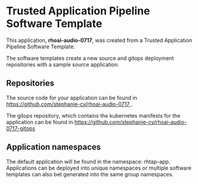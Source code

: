 # Trusted Application Pipeline Software Template

This application, **rhoai-audio-0717**, was created from a Trusted Application Pipeline Software Template.

The software templates create a new source and gitops deployment repositories with a sample source application. 

## Repositories

The source code for your application can be found in [https://github.com/stephanie-cy/rhoai-audio-0717 ](https://github.com/stephanie-cy/rhoai-audio-0717 ).
 
The gitops repository, which contains the kubernetes manifests for the application can be found in 
[https://github.com/stephanie-cy/rhoai-audio-0717-gitops ](https://github.com/stephanie-cy/rhoai-audio-0717-gitops ) 

## Application namespaces 

The default application will be found in the namespace: rhtap-app. Applications can be deployed into unique namespaces or multiple software templates can also bet generated into the same group namespaces.  